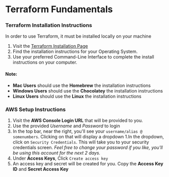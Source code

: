 <h1>Terraform Fundamentals </h1>

<h3>Terraform Installation Instructions</h3>
In order to use Terraform, it must be installed locally on your machine

1. Visit the [Terraform Installation Page](https://developer.hashicorp.com/terraform/tutorials/aws-get-started/install-cli)
1. Find the installation instructions for your Operating System.
1. Use your preferred Command-Line Interface to complete the install instructions on your computer. 

<h4>Note:</h4>

- **Mac Users** should use the **Homebrew** the installation instructions
- **Windows Users** should use the **Chocolatey** the installation instructions
- **Linux Users** should use the **Linux** the installation instructions

<h3>AWS Setup Instructions</h3>

1. Visit the **AWS Console Login URL** that will be provided to you.
1. Use the provided *Username* and *Password* to login
1. In the top bar, near the right, you'll see your `username/alias @ somenumbers`. Clicking on that will display a dropdown
1.In the dropdown, click on `Security Credentials`.
This will take you to your security credentials screen. *Feel free to change your password if you like, you'll be using this account for the next 2 days.*
1. Under **Access Keys**, Click `Create access key`
1. An access key and secret will be created for you. Copy the **Access Key ID** and **Secret Access Key** 

